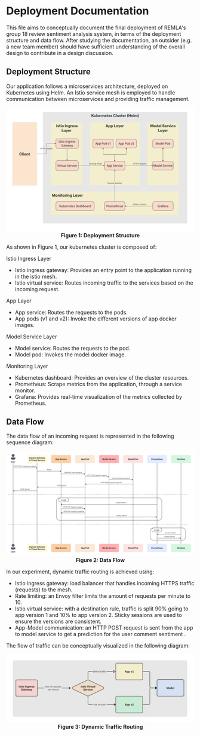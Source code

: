 # Deployment Documentation

This file aims to conceptually document the final deployment of REMLA's group 18 review sentiment analysis system, in terms of the deployment structure and data flow. After studying the documentation, an outsider (e.g. a new team member) should have sufficient understanding of the overall design to contribute in a design discussion.

## Deployment Structure
Our application follows a microservices architecture, deployed on Kubernetes using Helm. An Istio service mesh is employed to handle communication between microservices and providing traffic management.

<div align="center"> 

![Deployment Structure](../assets/DeploymentStructure.jpg)  
**Figure 1: Deployment Structure**

</div> 

As shown in Figure 1, our kubernetes cluster is composed of:

Istio Ingress Layer
- Istio ingress gateway: Provides an entry point to the application running in the istio mesh.
- Istio virtual service: Routes incoming traffic to the services based on the incoming request.

App Layer
- App service: Routes the requests to the pods.
- App pods (v1 and v2): Invoke the different versions of app docker images.

Model Service Layer
- Model service: Routes the requests to the pod.
- Model pod: Invokes the model docker image.

Monitoring Layer
- Kubernetes dashboard: Provides an overview of the cluster resources.
- Prometheus: Scrape metrics from the application, through a service monitor.
- Grafana: Provides real-time visualization of the metrics collected by Prometheus.


## Data Flow

The data flow of an incoming request is represented in the following sequence diagram:

<div align="center">

![Data Flow](../assets/DataFlow.jpg)  
**Figure 2: Data Flow**

</div> 

In our experiment, dynamic traffic routing is achieved using:
- Istio ingress gateway: load balancer that handles incoming HTTPS traffic (requests) to the mesh.
- Rate limiting: an Envoy filter limits the amount of requests per minute to 10.
- Istio virtual service: with a destination rule, traffic is split 90% going to app version 1 and 10% to app version 2. Sticky sessions are used to ensure the versions are consistent.
- App-Model communication: an HTTP POST request is sent from the app to model service to get a prediction for the user comment sentiment .

The flow of traffic can be conceptually visualized in the following diagram:

<div align="center">

![Traffic Management](../assets/TrafficManagement.jpg)  
**Figure 3: Dynamic Traffic Routing**

</div> 
